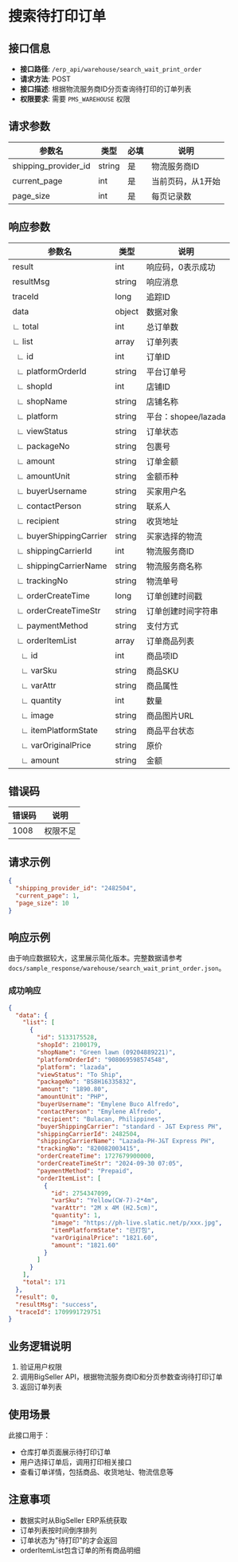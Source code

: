 # 搜索待打印订单

## 接口信息

- **接口路径**: `/erp_api/warehouse/search_wait_print_order`
- **请求方法**: POST
- **接口描述**: 根据物流服务商ID分页查询待打印的订单列表
- **权限要求**: 需要 `PMS_WAREHOUSE` 权限

## 请求参数

| 参数名 | 类型 | 必填 | 说明 |
|--------|------|------|------|
| shipping_provider_id | string | 是 | 物流服务商ID |
| current_page | int | 是 | 当前页码，从1开始 |
| page_size | int | 是 | 每页记录数 |

## 响应参数

| 参数名 | 类型 | 说明 |
|--------|------|------|
| result | int | 响应码，0表示成功 |
| resultMsg | string | 响应消息 |
| traceId | long | 追踪ID |
| data | object | 数据对象 |
| ∟ total | int | 总订单数 |
| ∟ list | array | 订单列表 |
| &nbsp;&nbsp;∟ id | int | 订单ID |
| &nbsp;&nbsp;∟ platformOrderId | string | 平台订单号 |
| &nbsp;&nbsp;∟ shopId | int | 店铺ID |
| &nbsp;&nbsp;∟ shopName | string | 店铺名称 |
| &nbsp;&nbsp;∟ platform | string | 平台：shopee/lazada |
| &nbsp;&nbsp;∟ viewStatus | string | 订单状态 |
| &nbsp;&nbsp;∟ packageNo | string | 包裹号 |
| &nbsp;&nbsp;∟ amount | string | 订单金额 |
| &nbsp;&nbsp;∟ amountUnit | string | 金额币种 |
| &nbsp;&nbsp;∟ buyerUsername | string | 买家用户名 |
| &nbsp;&nbsp;∟ contactPerson | string | 联系人 |
| &nbsp;&nbsp;∟ recipient | string | 收货地址 |
| &nbsp;&nbsp;∟ buyerShippingCarrier | string | 买家选择的物流 |
| &nbsp;&nbsp;∟ shippingCarrierId | int | 物流服务商ID |
| &nbsp;&nbsp;∟ shippingCarrierName | string | 物流服务商名称 |
| &nbsp;&nbsp;∟ trackingNo | string | 物流单号 |
| &nbsp;&nbsp;∟ orderCreateTime | long | 订单创建时间戳 |
| &nbsp;&nbsp;∟ orderCreateTimeStr | string | 订单创建时间字符串 |
| &nbsp;&nbsp;∟ paymentMethod | string | 支付方式 |
| &nbsp;&nbsp;∟ orderItemList | array | 订单商品列表 |
| &nbsp;&nbsp;&nbsp;&nbsp;∟ id | int | 商品项ID |
| &nbsp;&nbsp;&nbsp;&nbsp;∟ varSku | string | 商品SKU |
| &nbsp;&nbsp;&nbsp;&nbsp;∟ varAttr | string | 商品属性 |
| &nbsp;&nbsp;&nbsp;&nbsp;∟ quantity | int | 数量 |
| &nbsp;&nbsp;&nbsp;&nbsp;∟ image | string | 商品图片URL |
| &nbsp;&nbsp;&nbsp;&nbsp;∟ itemPlatformState | string | 商品平台状态 |
| &nbsp;&nbsp;&nbsp;&nbsp;∟ varOriginalPrice | string | 原价 |
| &nbsp;&nbsp;&nbsp;&nbsp;∟ amount | string | 金额 |

## 错误码

| 错误码 | 说明 |
|--------|------|
| 1008 | 权限不足 |

## 请求示例

```json
{
  "shipping_provider_id": "2482504",
  "current_page": 1,
  "page_size": 10
}
```

## 响应示例

由于响应数据较大，这里展示简化版本。完整数据请参考 `docs/sample_response/warehouse/search_wait_print_order.json`。

### 成功响应

```json
{
  "data": {
    "list": [
      {
        "id": 5133175528,
        "shopId": 2100179,
        "shopName": "Green lawn (09204889221)",
        "platformOrderId": "908069598574548",
        "platform": "lazada",
        "viewStatus": "To Ship",
        "packageNo": "BS8H16335832",
        "amount": "1890.80",
        "amountUnit": "PHP",
        "buyerUsername": "Emylene Buco Alfredo",
        "contactPerson": "Emylene Alfredo",
        "recipient": "Bulacan, Philippines",
        "buyerShippingCarrier": "standard - J&T Express PH",
        "shippingCarrierId": 2482504,
        "shippingCarrierName": "Lazada-PH-J&T Express PH",
        "trackingNo": "820082003415",
        "orderCreateTime": 1727679900000,
        "orderCreateTimeStr": "2024-09-30 07:05",
        "paymentMethod": "Prepaid",
        "orderItemList": [
          {
            "id": 2754347099,
            "varSku": "Yellow(CW-7)-2*4m",
            "varAttr": "2M x 4M (H2.5cm)",
            "quantity": 1,
            "image": "https://ph-live.slatic.net/p/xxx.jpg",
            "itemPlatformState": "已打包",
            "varOriginalPrice": "1821.60",
            "amount": "1821.60"
          }
        ]
      }
    ],
    "total": 171
  },
  "result": 0,
  "resultMsg": "success",
  "traceId": 1709991729751
}
```

## 业务逻辑说明

1. 验证用户权限
2. 调用BigSeller API，根据物流服务商ID和分页参数查询待打印订单
3. 返回订单列表

## 使用场景

此接口用于：
- 仓库打单页面展示待打印订单
- 用户选择订单后，调用打印相关接口
- 查看订单详情，包括商品、收货地址、物流信息等

## 注意事项

- 数据实时从BigSeller ERP系统获取
- 订单列表按时间倒序排列
- 订单状态为"待打印"的才会返回
- orderItemList包含订单的所有商品明细

